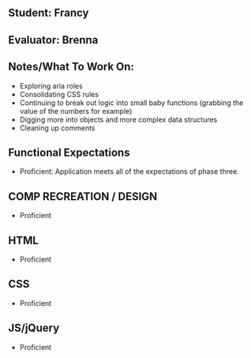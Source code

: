## Student: Francy
## Evaluator: Brenna
## Notes/What To Work On:

- Exploring aria roles
- Consolidating CSS rules
- Continuing to break out logic into small baby functions (grabbing the value of the numbers for example)
- Digging more into objects and more complex data structures
- Cleaning up comments

## Functional Expectations

* Proficient: Application meets all of the expectations of phase three.  

## COMP RECREATION / DESIGN

* Proficient  

## HTML

* Proficient  

## CSS

* Proficient  

## JS/jQuery

* Proficient  

<!-- ## Surprise and Delight (reminder: have fun!)

* Unicorn Rainbows  
* Hot Fire  
* Sparkles  
* Magic  

*    -->
